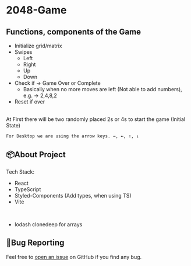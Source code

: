 # 2048-Game

## Functions, components of the Game
- Initialize grid/matrix
- Swipes
    - Left
    - Right
    - Up
    - Down
- Check if → Game Over or Complete
    - Basically when no more moves are left (Not able to add numbers), e.g. → 2,4,8,2
- Reset if over

<br>
At First there will be two randomly placed 2s or 4s to start the game (Initial State)

    
    For Desktop we are using the arrow keys. →, ←, ↑, ↓


## 📦About Project

Tech Stack:
- React
- TypeScript
- Styled-Components (Add types, when using TS)
- Vite

<br/>

- lodash clonedeep for arrays

## 🐛Bug Reporting

Feel free to [open an issue](https://github.com/pranavgoel29/2048-Game/issues) on GitHub if you find any bug.